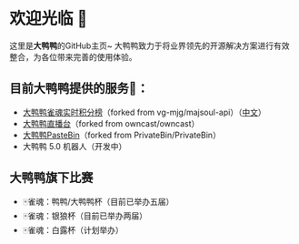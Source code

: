 # 欢迎光临 👋

这里是**大鸭鸭**的GitHub主页~
大鸭鸭致力于将业界领先的开源解决方案进行有效整合，为各位带来完善的使用体验。

## 目前大鸭鸭提供的服务🔭：
- [大鸭鸭雀魂实时积分榜](https://mj00.top)（forked from vg-mjg/majsoul-api）（[中文](https://cn.mj00.top)）
- [大鸭鸭直播台](https://live.mj00.top)（forked from owncast/owncast）
- [大鸭鸭PasteBin](https://bin.mj00.top)（forked from PrivateBin/PrivateBin）
- 大鸭鸭 5.0 机器人（开发中）

## 大鸭鸭旗下比赛
- 🀄雀魂：鸭鸭/大鸭鸭杯（目前已举办五届）
- 🀄雀魂：银狼杯（目前已举办两届）
- 🀄雀魂：白露杯（计划举办）

<!--
**cyber-mj00/cyber-mj00** is a ✨ _special_ ✨ repository because its `README.md` (this file) appears on your GitHub profile.

Here are some ideas to get you started:

- 🔭 I’m currently working on ...
- 🌱 I’m currently learning ...
- 👯 I’m looking to collaborate on ...
- 🤔 I’m looking for help with ...
- 💬 Ask me about ...
- 📫 How to reach me: ...
- 😄 Pronouns: ...
- ⚡ Fun fact: ...
-->
